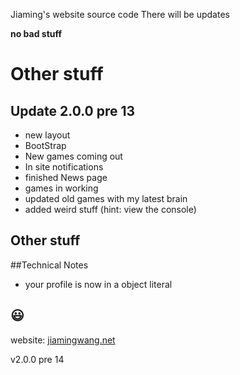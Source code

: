 Jiaming's website source code
There will be updates

**no bad stuff**

# Other stuff

## Update 2.0.0 pre 13

* new layout
* BootStrap
* New games coming out
* In site notifications
* finished News page
* games in working
* updated old games with my latest brain
* added weird stuff (hint: view the console)

Other stuff
----
##Technical Notes
* your profile is now in a object literal

:smiley:
----
website: 
[jiamingwang.net](https://jiamingwang.net)

v2.0.0 pre 14